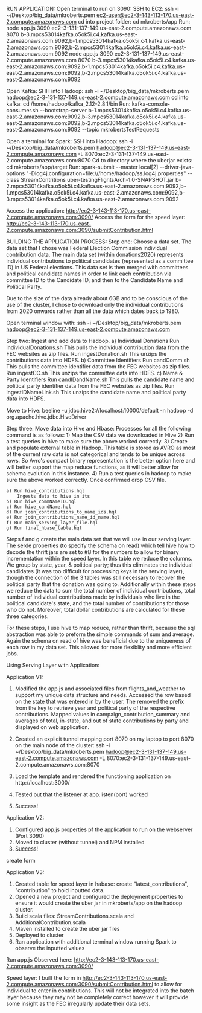 RUN APPLICATION:
Open terminal to run on 3090:
SSH to EC2: ssh -i ~/Desktop/big_data/mkroberts.pem ec2-user@ec2-3-143-113-170.us-east-2.compute.amazonaws.com
cd into project folder: cd mkroberts/app
Run: node app.js 3090 ec2-3-131-137-149.us-east-2.compute.amazonaws.com 8070 b-3.mpcs53014kafka.o5ok5i.c4.kafka.us-east-2.amazonaws.com:9092,b-1.mpcs53014kafka.o5ok5i.c4.kafka.us-east-2.amazonaws.com:9092,b-2.mpcs53014kafka.o5ok5i.c4.kafka.us-east-2.amazonaws.com:9092
node app.js 3090 ec2-3-131-137-149.us-east-2.compute.amazonaws.com 8070 b-3.mpcs53014kafka.o5ok5i.c4.kafka.us-east-2.amazonaws.com:9092,b-1.mpcs53014kafka.o5ok5i.c4.kafka.us-east-2.amazonaws.com:9092,b-2.mpcs53014kafka.o5ok5i.c4.kafka.us-east-2.amazonaws.com:9092

Open Kafka:
SHH into Hadoop:  ssh -i ~/Desktop/big_data/mkroberts.pem hadoop@ec2-3-131-137-149.us-east-2.compute.amazonaws.com
cd into kafka: cd /home/hadoop/kafka_2.12-2.8.1/bin
Run: kafka-console-consumer.sh --bootstrap-server b-1.mpcs53014kafka.o5ok5i.c4.kafka.us-east-2.amazonaws.com:9092,b-3.mpcs53014kafka.o5ok5i.c4.kafka.us-east-2.amazonaws.com:9092,b-2.mpcs53014kafka.o5ok5i.c4.kafka.us-east-2.amazonaws.com:9092 --topic mkrobertsTestRequests

Open a terminal for Spark:
SSH into Hadoop: ssh -i ~/Desktop/big_data/mkroberts.pem hadoop@ec2-3-131-137-149.us-east-2.compute.amazonaws.com -L 8070:ec2-3-131-137-149.us-east-2.compute.amazonaws.com:8070
Cd to directory where the uberjar exists: cd mkroberts/app/target
Run: spark-submit --master local[2] --driver-java-options "-Dlog4j.configuration=file:///home/hadoop/ss.log4j.properties" --class StreamContritions uber-testingFlightsArch-1.0-SNAPSHOT.jar b-2.mpcs53014kafka.o5ok5i.c4.kafka.us-east-2.amazonaws.com:9092,b-1.mpcs53014kafka.o5ok5i.c4.kafka.us-east-2.amazonaws.com:9092,b-3.mpcs53014kafka.o5ok5i.c4.kafka.us-east-2.amazonaws.com:9092

Access the application: http://ec2-3-143-113-170.us-east-2.compute.amazonaws.com:3090/
Access the form for the speed layer: http://ec2-3-143-113-170.us-east-2.compute.amazonaws.com:3090/submitContribution.html



BUILDING THE APPLICATION PROCESS:
Step one: Choose a data set.
The data set that I chose was Federal Election Commission individual contribution data.
The main data set (within donations2020) represents individual contributions to political candidates (represented as a committee ID) in US
Federal elections. This data set is then merged with committees and political candidate names in order to link each contribution via committee ID to the 
Candidate ID, and then to the Candidate Name and Political Party.

Due to the size of the data already about 6GB and to be conscious of the use of 
the cluster, I chose to download only the individual contributions from 2020 onwards 
rather than all the data which dates back to 1980.

Open terminal window with: ssh -i ~/Desktop/big_data/mkroberts.pem hadoop@ec2-3-131-137-149.us-east-2.compute.amazonaws.com

Step two: Ingest and add data to Hadoop.
    a) Individual Donations
        Run individualDonations.sh
            This pulls the individual contribution data from the FEC websites as zip files.
        Run ingestDonation.sh
            This unzips the contributions data into HDFS.
    b) Committee Identifiers
        Run candComm.sh
            This pulls the committee identifier data from the FEC websites as zip files.
        Run ingestCC.sh
            This unzips the committee data into HDFS.
    c) Name & Party Identifiers
            Run candIDandName.sh
                This pulls the candidate name and political party identifier data from the FEC websites as 
                zip files.
            Run ingestIDNameLink.sh
                This unzips the candidate name and political party  data into HDFS.

Move to Hive: beeline -u jdbc:hive2://localhost:10000/default -n hadoop -d org.apache.hive.jdbc.HiveDriver

Step three: Move data into Hive and Hbase: 
    Processes for all the following command is as follows:
    1) Map the CSV data we downloaded in Hive
    2) Run a test queries in hive to make sure the above worked correctly.
    3) Create and populate external table in Hadoop. This table is stored as AVRO as most of the current raw 
        data is not categorical and tends to be unique across rows. So Avro's compact binary representation is the better option here and will 
        better support the map reduce functions, as it will better allow for schema evolution in this instance.
    4) Run a test queries in hadoop to make sure the above worked correctly. Once confirmed drop CSV file.

    a) Run hive_contributions.hql
        Ingests data to hive in its
    b) Run hive_commNameID.hql
    c) Run hive_candName.hql
    d) Run join_contributions_to_name_ids.hql
    e) Run join_contributions_name_id_name.hql  
    f) Run main_serving_layer_file.hql
    g) Run final_hbase_table.hql

Steps f and g create the main data set that we will use in our serving layer. The serde properties (to specify the schema on read) 
which tell hive how to decode the thrift jars are set to #B for the numbers to allow
for binary incrementation within the speed layer. In this table we reduce the columns. We group by state, year, & political 
party; thus this eliminates the individual candidates (it was too difficult for processing keys in the serving layer),
though the connection of the 3 tables was still necessary to recover the political party that the donation was going to. 
Additionally within these steps we reduce the data to sum the total number of individual contributions, total number of 
individual contributions made by individuals who live in the political candidate's state, and the total number of contributions
for those who do not. Moreover, total dollar contributions are calculated for these three categories.

For these steps, I use hive to map reduce, rather than thrift, because the sql abstraction was able to preform the simple 
commands of sum and average. Again the schema on read of hive was beneficial due to the uniqueness of each row in my data 
set. This allowed for more flexiblity and more efficient jobs.


Using Serving Layer with Application:

Application V1:
1) Modified the app.js and associated files from flights_and_weather to support my unique data structure and needs.
    Accessed the row based on the state that was entered in by the user. The removed the prefix
    from the key to retrieve year and political party of the respective contributions.
    Mapped values in campaign_contribution_summary and averages of total, in-state, and out of state contributions by party and displayed on web application.
    
2) Created an  explicit tunnel mapping port 8070 on my laptop to port 8070 on the main node of the cluster: ssh -i ~/Desktop/big_data/mkroberts.pem hadoop@ec2-3-131-137-149.us-east-2.compute.amazonaws.com -L 8070:ec2-3-131-137-149.us-east-2.compute.amazonaws.com:8070
3) Load the template and rendered the functioning application on http://localhost:3000/ 
4) Tested out that the listener at app.listen(port) worked
5) Success!

Application V2:
1) Configured app.js properties pf the application to run on the webserver (Port 3090)
2) Moved to cluster (without tunnel) and NPM installed
3) Success!

create form

Application V3:
1) Created table for speed layer in habase: create "latest_contributions", "contribution" to hold inputted data.
2) Opened a new project and configured the deployment properties to ensure it would create the uber jar in mkroberts/app
    on the hadoop cluster. 
3) Build scala files: StreamContributions.scala and AdditionalContribution.scala 
4) Maven installed to create the uber jar files 
5) Deployed to cluster
6) Ran application with additional terminal window running Spark to observe the inputted values

Run app.js
Observed here: http://ec2-3-143-113-170.us-east-2.compute.amazonaws.com:3090/


Speed layer:
I built the form in http://ec2-3-143-113-170.us-east-2.compute.amazonaws.com:3090/submitContribution.html to allow for
individual to enter in contributions. This will not be integrated into the batch layer because they may not be completely correct
however it will provide some insight as the FEC irregularly update their data sets.








